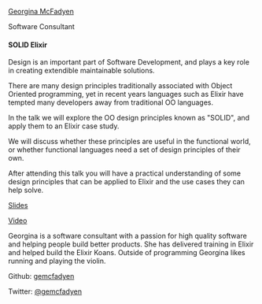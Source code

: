[Georgina McFadyen](http://s3.amazonaws.com/esl-conf-stg/media/files/000/000/556/thumbnail/GeorginaMcFadyen.jpeg?1483706778)

Software Consultant

#### SOLID Elixir

Design is an important part of Software Development, and plays a key role in creating extendible maintainable solutions.

There are many design principles traditionally associated with Object Oriented programming, yet in recent years languages such as Elixir have tempted many developers away from traditional OO languages.

In the talk we will explore the OO design principles known as "SOLID", and apply them to an Elixir case study.

We will discuss whether these principles are useful in the functional world, or whether functional languages need a set of design principles of their own.

After attending this talk you will have a practical understanding of some design principles that can be applied to Elixir and the use cases they can help solve.

[Slides](http://s3.amazonaws.com/esl-conf-stg/media/files/000/000/870/original/Georgina_McFadyen_-_SOLID_Elixir.compressed.pdf?1524057251)

[Video](https://youtu.be/eldYot7uxUc)

Georgina is a software consultant with a passion for high quality software and helping people build better products. She has delivered training in Elixir and helped build the Elixir Koans. Outside of programming Georgina likes running and playing the violin.   

Github: [gemcfadyen](https://github.com/gemcfadyen)

Twitter: [@gemcfadyen](https://twitter.com/gemcfadyen)

